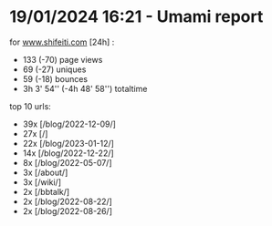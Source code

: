 # 19/01/2024 16:21 - Umami report
for www.shifeiti.com [24h] :

 - 133 (-70) page views
 - 69 (-27) uniques
 - 59 (-18) bounces
 - 3h 3' 54'' (-4h 48' 58'') totaltime


top 10 urls:
 - 39x [/blog/2022-12-09/]
 - 27x [/]
 - 22x [/blog/2023-01-12/]
 - 14x [/blog/2022-12-22/]
 - 8x [/blog/2022-05-07/]
 - 3x [/about/]
 - 3x [/wiki/]
 - 2x [/bbtalk/]
 - 2x [/blog/2022-08-22/]
 - 2x [/blog/2022-08-26/]


